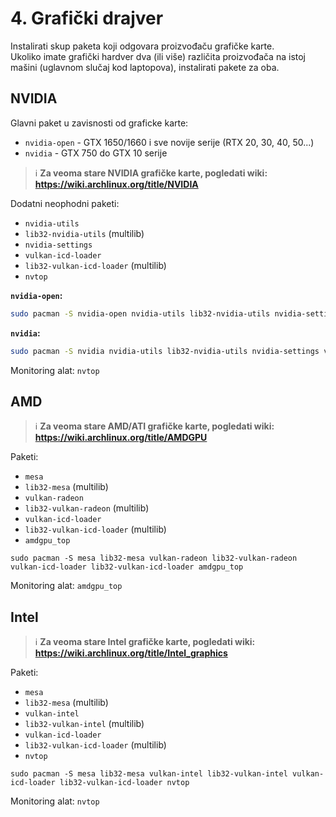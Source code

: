 # 4. Grafički drajver

Instalirati skup paketa koji odgovara proizvođaču grafičke karte.  
Ukoliko imate grafički hardver dva (ili više) različita proizvođača na istoj mašini (uglavnom slučaj kod laptopova), instalirati pakete za oba.

## NVIDIA
Glavni paket u zavisnosti od graficke karte:
- `nvidia-open` - GTX 1650/1660 i sve novije serije (RTX 20, 30, 40, 50...)
- `nvidia` - GTX 750 do GTX 10 serije

> ℹ️ **Za veoma stare NVIDIA grafičke karte, pogledati wiki: https://wiki.archlinux.org/title/NVIDIA**  

Dodatni neophodni paketi:
- `nvidia-utils`
- `lib32-nvidia-utils` (multilib)
- `nvidia-settings`
- `vulkan-icd-loader`
- `lib32-vulkan-icd-loader` (multilib)
- `nvtop`

**`nvidia-open`:**
```sh
sudo pacman -S nvidia-open nvidia-utils lib32-nvidia-utils nvidia-settings vulkan-icd-loader lib32-vulkan-icd-loader nvtop
```

**`nvidia`:**
```sh
sudo pacman -S nvidia nvidia-utils lib32-nvidia-utils nvidia-settings vulkan-icd-loader lib32-vulkan-icd-loader nvtop
```

Monitoring alat: `nvtop`


## AMD
> ℹ️ **Za veoma stare AMD/ATI grafičke karte, pogledati wiki: https://wiki.archlinux.org/title/AMDGPU**  

Paketi:
- `mesa`
- `lib32-mesa` (multilib)
- `vulkan-radeon`
- `lib32-vulkan-radeon` (multilib)
- `vulkan-icd-loader`
- `lib32-vulkan-icd-loader` (multilib)
- `amdgpu_top`

```
sudo pacman -S mesa lib32-mesa vulkan-radeon lib32-vulkan-radeon vulkan-icd-loader lib32-vulkan-icd-loader amdgpu_top
```

Monitoring alat: `amdgpu_top`


## Intel
> ℹ️ **Za veoma stare Intel grafičke karte, pogledati wiki: https://wiki.archlinux.org/title/Intel_graphics**  

Paketi:
- `mesa`
- `lib32-mesa` (multilib)
- `vulkan-intel`
- `lib32-vulkan-intel` (multilib)
- `vulkan-icd-loader`
- `lib32-vulkan-icd-loader` (multilib)
- `nvtop`

```
sudo pacman -S mesa lib32-mesa vulkan-intel lib32-vulkan-intel vulkan-icd-loader lib32-vulkan-icd-loader nvtop
```

Monitoring alat: `nvtop`
